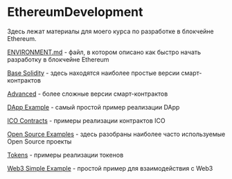 # EthereumDevelopment

Здесь лежат материалы для моего курса по разработке в блокчейне Ethereum. 



[ENVIRONMENT.md](https://github.com/sp41mer/BlockchainDevelopmentTutorials/blob/master/Ethereum/ENVIRONMENT.md) - файл, в котором описано как быстро начать разработку в блокчейне Ethereum

[Base Solidity](https://github.com/sp41mer/BlockchainDevelopmentTutorials/tree/master/Ethereum/Base%20Solidity) - здесь  находятся наиболее простые версии смарт-контрактов

[Advanced](https://github.com/sp41mer/BlockchainDevelopmentTutorials/tree/master/Ethereum/Advanced) - более сложные версии смарт-контрактов

[DApp Example](https://github.com/sp41mer/BlockchainDevelopmentTutorials/tree/master/Ethereum/DApp%20Example) - самый простой пример реализации DApp

[ICO Contracts](https://github.com/sp41mer/BlockchainDevelopmentTutorials/tree/master/Ethereum/ICO%20Contracts) - примеры реализации контрактов ICO

[Open Source Examples](https://github.com/sp41mer/BlockchainDevelopmentTutorials/tree/master/Ethereum/Open%20Source%20Exapmples) - здесь разобраны наиболее часто используемые Open Source проекты

[Tokens](https://github.com/sp41mer/BlockchainDevelopmentTutorials/tree/master/Ethereum/Tokens) - примеры реализации токенов

[Web3 Simple Example](https://github.com/sp41mer/BlockchainDevelopmentTutorials/tree/master/Ethereum/Web3%20Simple%20Example) - простой пример для взаимодействия с Web3
